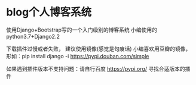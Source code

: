 # blog个人博客系统
使用Django+Bootstrap写的一个入门级别的博客系统
小编使用的python3.7+Django2.2


下载插件过慢或者失败， 建议使用镜像(感觉是句废话)
小编喜欢用豆瓣的镜像，形如：pip install django -i https://pypi.douban.com/simple

如果遇到插件版本不支持问题：请自行百度 https://pypi.org/ 寻找合适版本的插件
